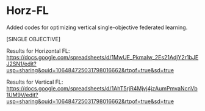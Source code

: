 # Horz-FL

Added codes for optimizing vertical single-objective federated learning.

[SINGLE OBJECTIVE]

Results for Horizontal FL: https://docs.google.com/spreadsheets/d/1MwUE_PkmaIw_2Es21AdjY2r1bJEJ2SN1/edit?usp=sharing&ouid=106484725031798016662&rtpof=true&sd=true

Results for Vertical FL: https://docs.google.com/spreadsheets/d/1AhT5rjR4Mjvj4jzAumPmvaNcnVb1UM9V/edit?usp=sharing&ouid=106484725031798016662&rtpof=true&sd=true
